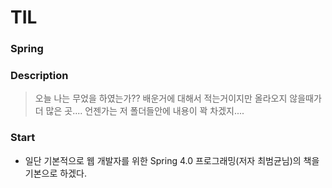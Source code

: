 # TIL

### Spring

### Description
> 오늘 나는 무었을 하였는가?? 배운거에 대해서 적는거이지만 올라오지 않을때가 더 많은 곳.... 언젠가는 저 폴더들안에 내용이 꽉 차겠지....

### Start
* 일단 기본적으로 웹 개발자를 위한 Spring 4.0 프로그래밍(저자 최범균님)의 책을 기본으로 하겠다.